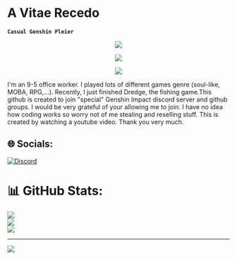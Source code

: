 # A Vitae Recedo

**`Casual Genshin Pleier`**

<div align="center">
  
  <!-- dynamic typing effect 动态打字效果 -->
  <div align="center">
    <a href="https://blog.sunguoqi.com/">
      <img src="https://readme-typing-svg.herokuapp.com/?lines=Hello%2C%20Visitor!&center=true&size=27" />
    </a>
  </div>

  <!-- knock code pictures 敲代码的图片 -->
  <img src="https://cdn.jsdelivr.net/gh/sun0225SUN/sun0225SUN@master/assets/images/coffee.gif" /><br>

  <!-- profile logo 个人资料徽标 -->
  

  <!-- Snake Code Contribution Map 贪吃蛇代码贡献图 -->
  <img src="https://cdn.jsdelivr.net/gh/sun0225SUN/sun0225SUN/profile-snake-contrib/github-contribution-grid-snake-dark.svg" />

</div>

I'm an 9-5 office worker. I played lots of different games genre (soul-like, MOBA, RPG,...). Recently, I just finished Dredge, the fishing game.This github is created to join "special" Genshin Impact discord server and github groups. I would be very grateful of your allowing me to join. I have no idea how coding works so worry not of me stealing and reselling stuff. This is created by watching a youtube video. Thank you very much.

## 🌐 Socials:
[![Discord](https://img.shields.io/badge/Discord-%237289DA.svg?logo=discord&logoColor=white)](discordapp.com/users/371200162850406401) 

# 📊 GitHub Stats:
![](https://github-readme-stats.vercel.app/api?username=Decorem&theme=dark&hide_border=false&include_all_commits=false&count_private=false)<br/>
![](https://github-readme-streak-stats.herokuapp.com/?user=Decorem&theme=dark&hide_border=false)<br/>
![](https://github-readme-stats.vercel.app/api/top-langs/?username=Decorem&theme=dark&hide_border=false&include_all_commits=false&count_private=false&layout=compact)

---
[![](https://visitcount.itsvg.in/api?id=Decorem&icon=0&color=0)](https://visitcount.itsvg.in)

<!-- Proudly created with GPRM ( https://gprm.itsvg.in ) -->
